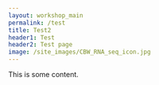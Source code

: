 ```yaml
---
layout: workshop_main
permalink: /test
title: Test2
header1: Test
header2: Test page
image: /site_images/CBW_RNA_seq_icon.jpg
---
```


This is some content.

